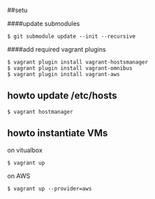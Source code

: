 

##setu


####update submodules

	$ git submodule update --init --recursive 
	
####add required vagrant plugins

	$ vagrant plugin install vagrant-hostsmanager
	$ vagrant plugin install vagrant-omnibus
	$ vagrant plugin install vagrant-aws
	
## howto update /etc/hosts

	$ vagrant hostmanager
	
## howto instantiate VMs

on vitualbox

	$ vagrant up
	
on AWS	

	$ vagrant up --provider=aws

